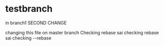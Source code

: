 # testbranch
in branch1
SECOND CHANGE

changing this file on master branch
Checking rebase
sai checking rebase
sai checking --rebase
